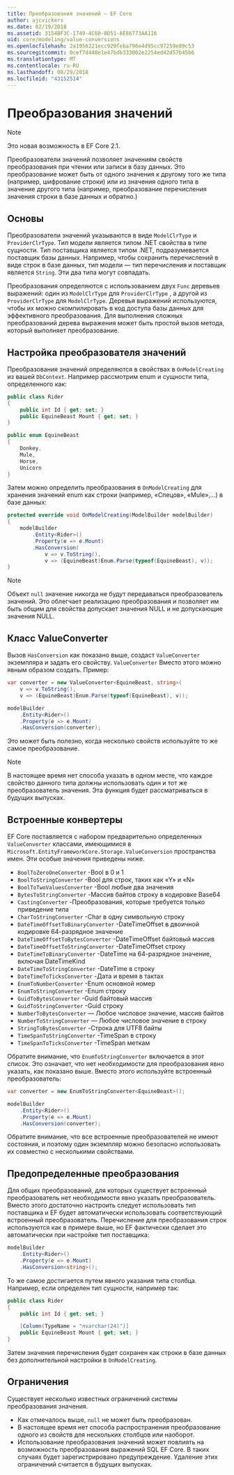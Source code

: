 ```yaml
---
title: Преобразования значений — EF Core
author: ajcvickers
ms.date: 02/19/2018
ms.assetid: 3154BF3C-1749-4C60-8D51-AE86773AA116
uid: core/modeling/value-conversions
ms.openlocfilehash: 2a1956221ecc920feba796e4d95cc97259e89c53
ms.sourcegitcommit: 0cef7d448e1e47bdb333002e2254ed42d57b45b6
ms.translationtype: MT
ms.contentlocale: ru-RU
ms.lasthandoff: 08/29/2018
ms.locfileid: "43152514"
---
```

# <a name="value-conversions"></a>Преобразования значений

> [!NOTE]  
> Это новая возможность в EF Core 2.1.

Преобразователи значений позволяет значениям свойств преобразования при чтении или записи в базу данных. Это преобразование может быть от одного значения к другому того же типа (например, шифрование строки) или из значения одного типа в значение другого типа (например, преобразование перечисления значения строки в базе данных и обратно.)

## <a name="fundamentals"></a>Основы

Преобразователи значений указываются в виде `ModelClrType` и `ProviderClrType`. Тип модели является типом .NET свойства в типе сущности. Тип поставщика является типом .NET, подразумевается поставщик базы данных. Например, чтобы сохранить перечислений в виде строк в базе данных, тип модели — тип перечисления и поставщик является `String`. Эти два типа могут совпадать.

Преобразования определяются с использованием двух `Func` деревьев выражений: один из `ModelClrType` для `ProviderClrType` , а другой из `ProviderClrType` для `ModelClrType`. Деревья выражений используются, чтобы их можно скомпилировать в код доступа базы данных для эффективного преобразования. Для выполнения сложных преобразований дерева выражения может быть простой вызов метода, который выполняет преобразование.

## <a name="configuring-a-value-converter"></a>Настройка преобразователя значений

Преобразования значений определяются в свойствах в `OnModelCreating` из вашей `DbContext`. Например рассмотрим enum и сущности типа, определенного как:
``` csharp
public class Rider
{
    public int Id { get; set; }
    public EquineBeast Mount { get; set; }
}

public enum EquineBeast
{
    Donkey,
    Mule,
    Horse,
    Unicorn
}
```
Затем можно определить преобразования в `OnModelCreating` для хранения значений enum как строки (например, «Спецов», «Mule»,...) в базе данных:
``` csharp
protected override void OnModelCreating(ModelBuilder modelBuilder)
{
    modelBuilder
        .Entity<Rider>()
        .Property(e => e.Mount)
        .HasConversion(
            v => v.ToString(),
            v => (EquineBeast)Enum.Parse(typeof(EquineBeast), v));
}
```
> [!NOTE]  
> Объект `null` значение никогда не будут передаваться преобразователь значений. Это облегчает реализацию преобразования и позволяет им быть общим для свойства допускает значения NULL и не допускающие значения NULL.

## <a name="the-valueconverter-class"></a>Класс ValueConverter

Вызов `HasConversion` как показано выше, создаст `ValueConverter` экземпляра и задать его свойству. `ValueConverter` Вместо этого можно явным образом создать. Пример:
``` csharp
var converter = new ValueConverter<EquineBeast, string>(
    v => v.ToString(),
    v => (EquineBeast)Enum.Parse(typeof(EquineBeast), v));

modelBuilder
    .Entity<Rider>()
    .Property(e => e.Mount)
    .HasConversion(converter);
```
Это может быть полезно, когда несколько свойств используйте то же самое преобразование.

> [!NOTE]  
> В настоящее время нет способа указать в одном месте, что каждое свойство данного типа должны использовать один и тот же преобразователь значения. Эта функция будет рассматриваться в будущих выпусках.

## <a name="built-in-converters"></a>Встроенные конвертеры

EF Core поставляется с набором предварительно определенных `ValueConverter` классами, имеющимися в `Microsoft.EntityFrameworkCore.Storage.ValueConversion` пространства имен. Эти особые значения приведены ниже.
* `BoolToZeroOneConverter` -Bool в 0 и 1
* `BoolToStringConverter` -Bool для строк, таких как «Y» и «N»
* `BoolToTwoValuesConverter` -Bool любые два значения
* `BytesToStringConverter` -Массив байтов строку в кодировке Base64
* `CastingConverter` -Преобразования, которые требуется только приведение типа
* `CharToStringConverter` -Char в одну символьную строку
* `DateTimeOffsetToBinaryConverter` -DateTimeOffset в двоичной кодировке 64-разрядное значение
* `DateTimeOffsetToBytesConverter` -DateTimeOffset байтовый массив
* `DateTimeOffsetToStringConverter` -DateTimeOffset строку
* `DateTimeToBinaryConverter` -DateTime на 64-разрядное значение, включая DateTimeKind
* `DateTimeToStringConverter` -DateTime в строку
* `DateTimeToTicksConverter` -Дата и время в тактах
* `EnumToNumberConverter` -Enum основной номер
* `EnumToStringConverter` -Enum строку
* `GuidToBytesConverter` -Guid байтовый массив
* `GuidToStringConverter` -Guid строку
* `NumberToBytesConverter` — Любое числовое значение, массив байтов
* `NumberToStringConverter` — Любое числовое значение в строку
* `StringToBytesConverter` -Строка для UTF8 байты
* `TimeSpanToStringConverter` -TimeSpan в строку
* `TimeSpanToTicksConverter` -TimeSpan меткам

Обратите внимание, что `EnumToStringConverter` включается в этот список. Это означает, что нет необходимости для преобразования явно указать, как показано выше. Вместо этого используйте встроенный преобразователь:
``` csharp
var converter = new EnumToStringConverter<EquineBeast>();

modelBuilder
    .Entity<Rider>()
    .Property(e => e.Mount)
    .HasConversion(converter);
```
Обратите внимание, что все встроенные преобразователей не имеют состояния, и поэтому один экземпляр можно безопасно использовать их совместно с несколькими свойствами.

## <a name="pre-defined-conversions"></a>Предопределенные преобразования

Для общих преобразований, для которых существует встроенный преобразователь нет необходимости явно указать преобразователь. Вместо этого достаточно настроить следует использовать тип поставщика и EF будет автоматически использовать соответствующий встроенный преобразователь. Перечисление для преобразования строк используются как в примере выше, но EF фактически сделает это автоматически при настройке тип поставщика:
``` csharp
modelBuilder
    .Entity<Rider>()
    .Property(e => e.Mount)
    .HasConversion<string>();
```
То же самое достигается путем явного указания типа столбца. Например, если определен тип сущности, например так:
``` csharp
public class Rider
{
    public int Id { get; set; }

    [Column(TypeName = "nvarchar(24)")]
    public EquineBeast Mount { get; set; }
}
```
Затем значения перечисления будет сохранен как строки в базе данных без дополнительной настройки в `OnModelCreating`.

## <a name="limitations"></a>Ограничения

Существует несколько известных ограничений системы преобразования значения.
* Как отмечалось выше, `null` не может быть преобразован.
* В настоящее время нет способа распространения преобразование одного из свойств для нескольких столбцов или наоборот.
* Использование преобразования значений может повлиять на возможность преобразования выражений SQL EF Core. В таких случаях будет зарегистрировано предупреждение.
Удаление этих ограничений считается в будущих выпусках.
